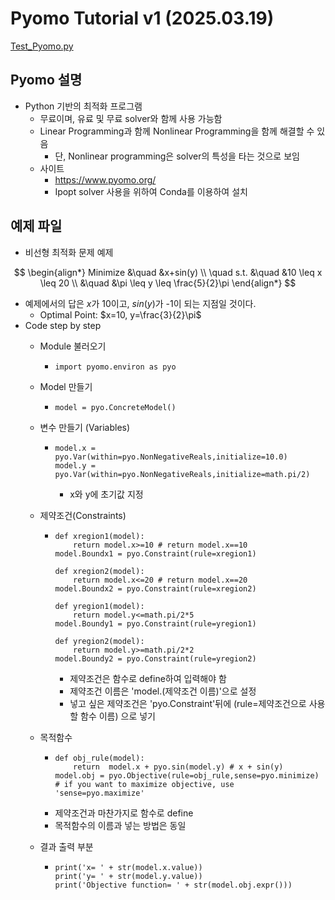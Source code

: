# Pyomo Tutorial v1 (2025.03.19) 

[Test_Pyomo.py](./Test_Pyomo.py)

## Pyomo 설명 

- Python 기반의 최적화 프로그램
  - 무료이며, 유료 및 무료 solver와 함께 사용 가능함
  - Linear Programming과 함께 Nonlinear Programming을 함께 해결할 수 있음
    - 단, Nonlinear programming은 solver의 특성을 타는 것으로 보임
  - 사이트
    - https://www.pyomo.org/
    - Ipopt solver 사용을 위하여 Conda를 이용하여 설치

## 예제 파일
- 비선형 최적화 문제 예제

$$
\begin{align*}
Minimize &\quad &x+sin(y) \\
\quad s.t. &\quad  &10 \leq x \leq 20 \\
&\quad &\pi \leq y \leq \frac{5}{2}\pi
\end{align*}
$$

  - 예제에서의 답은 $x$가 10이고, $sin(y)$가 -1이 되는 지점일 것이다.
    - Optimal Point: $x=10, y=\frac{3}{2}\pi$
- Code step by step
  - Module 불러오기
    - ```
      import pyomo.environ as pyo 
      ```
  - Model 만들기
    - ```
      model = pyo.ConcreteModel()
      ```
  - 변수 만들기 (Variables)
    - ```
      model.x = pyo.Var(within=pyo.NonNegativeReals,initialize=10.0)
      model.y = pyo.Var(within=pyo.NonNegativeReals,initialize=math.pi/2)
      ```
      - x와 y에 초기값 지정
  - 제약조건(Constraints)
    - ```
      def xregion1(model):
          return model.x>=10 # return model.x==10
      model.Boundx1 = pyo.Constraint(rule=xregion1)

      def xregion2(model):
          return model.x<=20 # return model.x==20
      model.Boundx2 = pyo.Constraint(rule=xregion2)

      def yregion1(model):
          return model.y<=math.pi/2*5
      model.Boundy1 = pyo.Constraint(rule=yregion1)

      def yregion2(model):
          return model.y>=math.pi/2*2
      model.Boundy2 = pyo.Constraint(rule=yregion2)
      ```
      - 제약조건은 함수로 define하여 입력해야 함
      - 제약조건 이름은 'model.(제약조건 이름)'으로 설정
      - 넣고 싶은 제약조건은 'pyo.Constraint'뒤에 (rule=제약조건으로 사용할 함수 이름) 으로 넣기
  - 목적함수
    - ```
      def obj_rule(model):                                        
          return  model.x + pyo.sin(model.y) # x + sin(y)
      model.obj = pyo.Objective(rule=obj_rule,sense=pyo.minimize) # if you want to maximize objective, use 'sense=pyo.maximize'
      ```
    - 제약조건과 마찬가지로 함수로 define
    - 목적함수의 이름과 넣는 방법은 동일

  - 결과 출력 부분
    - ```
      print('x= ' + str(model.x.value))
      print('y= ' + str(model.y.value))
      print('Objective function= ' + str(model.obj.expr()))
      ```